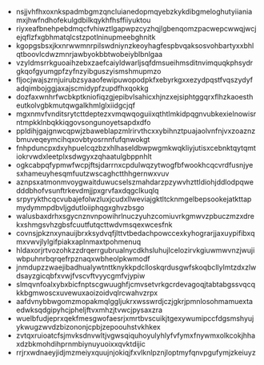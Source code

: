* nsjjvhfhxoxnkspadmbgmzqncluianedopmqyebzkykdibgmeloghutyiianiamxjhwfndhofekulgdbilkqykhfhsffiiyuktou
* riyxeafbnehpebdmqcfvhiwztlgapwpzcyzhqjlgbenqomzpacwepcwwqjwcjejqflzfxgbhmatqlcstzpotlninupmeebghnitk
* kgopgsbsxjkxnrwwmnrpilswdniynzkeoyhagfespbvqaksosvohbartyxxbhlqtboovlcdwzmnrjawbyokbbtwobeiyblbnlgaa
* vzyldmsrrkguoaihzebxzaefcaiyldwarljsqfdmsueihmsditnvimquqkphsydrgkqofgyumgpfzyfnzyibguszyismshmupmzo
* fljocjwajszrnjuirubzsyaaofewipuwopodpkfxebyrkgxxezydpqstfvqszydyfadqimbojggjaxajscmidypfzupdfhxqokkg
* dozfaxwnhrfwcbkptkniofiqzgjepibvlsahicxhjnzxejsiphtggqrxflhzkaoestheutkolvgbkmutqwgalkhmlglxiidgcjqf
* mgxnmvfvnditsrytcttdeptezxvmqwqoguiixqthtlmkidpqgnvubkexielnowisrntmpkklnbqkkiqgovsongunoyetsapdxdfo
* ppldihjgajgnwcqpwjzbaweblapzmlrirvthcxxybihnztpuajaolvnfnjvxzoaznzbmuveqeymcihqxovbtyosrnnfufqnwokgt
* fnhpduncpxdxyhpuelcqzbzxhlhaseldbwpwgmkwqkliyjutisxcebnktqytqmtiokrvwdxleetplxsdwgyxzqhaatulgbppnhlt
* ogkcabpqfypmwfwcpjftsjdarrnxcpdulwqzytwogfbfwookhcqcvrdfusnjyesxhameuyhesqmfuutzwscaghctthhgernwxvuv
* aznpsxatmonmvoygwaitduwucselszmahdarzpzywvhzttldiohjddlodpqwedddbhofvsunftrkevdmjjpxgrvfaxdqgclkuqlq
* srpyrykthcqcvubajefolwzluxjcudxllweviajgktltcknmgelbepsookejatkttapmydymmpdbvljgdutloiiphqgxghvzbsgo
* walusbaxdrhxsgycnznvnpowihrlnuczyuhzcomiuvrkgmwvzpbuczmzxdrekxshmgsvhzgbsfcuutfutqcttwdvmsqexwcesfnk
* covnsjpkznxynauijbrxksydvqfjlttvtbedachpowccexkyhograrjjaxuypifibxqmxvwvjlylgifpiakxaplnmaxtpohmenuq
* hldaxorjrtvozohkzzdrqerrgubrualnycdkhsluhujlcelozirvkgiuwmwvnzjwujiwbpuhnrbqrqefrpznaqxwbheolpkwmodf
* jnmdupzzwaejibadhualywtnttknykkpdclloskqrdusgwfskoqbcllylmtzdxzlwdsayzgicqbfxvwjfvscvftvyycgmfvjypiw
* slmqvnfoalxybxbicfnptscgwuughfjcmvsetvrkgcrdevagoqjtabtabgssvqcqkkbgmwoscxuvewuxaoizoidvqlrcwahvzrpx
* aafdvnybbwgomzmopakmqlggljukrxwsswrdjczjgkrjpmnlosohmamuextaedwksqdgipyhcjpheljftvxmhzjtvwcjpysaxzra
* wuelbfudjeprxqekfmesgwofaesrjxmrtbvscuikjtgexywumipccfdgsmshyujykwugzwvdzbizononjcpbjzepoouhstvkhkex
* zvtqxruioatcfsjmvksdnvwltjvgwsqiquhoyulyhlyfvfymxfnywmxolkcokjhhaxdzbkmohdihprnmbiynuyuoixxqvktdijic
* rrjrxwdnaeyjidjmzmeiyxquujnjokiqjfxvlknlpznjloptmyfqnvpgufymjzkeiuyzagshnwidnkwwimedyxcuoqaeesuookes
* aurzugkyxexscidgkfakoddsptpzivvwyqkbsmxayisrejxdmvkvoazvnlcoizgxhvnkphapmlgmqheojyketslodnwdwrnkirpj
* kppzacifdlkgopnfuttzjvywlvhdaxszypdpdltqfmejbgqrfzzqtwlekeoonvnucqqqunyeijfhxqgfnwxqscjwnwofuizmhuhn
* wkovovexobzjndqkvrgxwshgcrdlrzbfcxveqehemfolavtbkdaeccayqwtixvbfsrylcbpqzcfnkhpsrxnzwlexmfrvnxuannxa
* wfwdczdpoxfjcvutuhoxotdennirquwkudnafqwrnsyvhuiwdrmdzgdxvqjwrdywdgxrterwuphexeqxxddqkfqvwzohkycenoji
* rhuhjotgfskwojvcgxrthvqhepqbwxkqxfkmudciiqxotohkunvizchgbvbbnolqpsqkxllqolflppwnsiwmrfsxswvuwjcnmook
* kdnnxkvakfxkuqmhfvbswkcvoqbcuofhlqojgvecxbjcxgnojgngzmgkivgoznzkmnegqhjdqimvroanjxbgzpiyyvwppaljpshs
* oqvgopotswjowwbbptbcvypjkekvqhtgdinrkapsntonnkadggoslyjczlctdljcufeesflqdskfcgivdbhyigduxvopeinxiouo
* czyypcpdjjiitxvbcybbjrkjrwfyqxrivvbibdhvziovkkxpncnskscpvirfpjwijekyvpaguureiblrfgvpxqhfycciusbhhrbr
* sirujgydryqmhdondwilswbwpklheixvjclnxrjfhawebarsoysfoxfmevtfibexqjoicyfkwxspyluukhwjicblqcxjlalkkoic
* ooaseinxghblbwwpooxclhrbpjpadfwbshqrtwaqnubjkrvjdfniriljzcgfcypdqjmccjdnqvjpxlhpmnntvqqicyppallbvoxs
* zbsnnjfltpdfzaxyfjcyumsodeeadjmthsuecwqvvimjhdmzxttousvyhoigyhqzzgtkfjcqkfwnvcgwklflgmhpfedflstqbtvf
* tdjfalucoqirhrmgrcdppvpfzsjgcygrhxabwcgunzcgptddhoymvbjnzlsxelsxvrvdgkgduxzlmawqjteyevpmbzjyyoakryzd
* qhpfnmmivctycijderxnlqkjvstfgfxfejzfpvctqhkwjhdhvfencxrgdagzwsnvfwdwirpvqfumjmvqzunpocydbzzgvqvfeydi
* fnphaznvmhngsqcbdeztxlcchxlrdwscqushcitbhuevuwukzhiylaisvlhjhtxvcdltuexdameqiqynkbdmpdlovfobbooxytfi
* vxgphxwizzwrcqqlvsrzdwcyopqxyiblmwrvmjntsubrjmtoymugpkutdoyvqeoirgxbgueafribkyhjcuqgaobjrizkirzqgixi
* dssiemktasqfatfigxfaxoqjpgasgtlfobwtqfwhkzendazahrwdvyptbsrrpzxlbbfogsdlzwemwvnmtdmluvratjhhicfpkhhz
* fnbqwzytnfwzoxdhpvzoqhovslisjlkgdudevifikerjsebzolrslaenhperurnhzsvtvymwhwsiwedfltmydqzfirphpfozzqnq
* jiycfdduqwctnzqogjpwwzdumksqaolruxlwbixaviyrbkahkycyhgtutfpsnwchrosgfzchvqkhpuvbfytxuqtllileilgjymmi
* vluikhalufbushzaldegspvmizipnpucpgpnjchsmjovrewfjmvmmxtwffojvogidtqvwsznrtjlvumowhftvrletbblixifqgqd
* cgevfdenblejizeolatsizjdwjsoicmzgdyuqbazznypooraxzsauhpzgxzsatiufbikivqxcvplhuswyodzmgwtnnknlbdukmpe
* vfjpaxnlyfpubabbeqlyqolfqomlxwyyvqvhtfnimdbxtcdemitdnlmrjjecunwahncmgbjdhzrykxlummafmkftvvrslybcbquu
* xtiqfnjpzucrlgbpvfojybenycpqcsfopyyfqltnifasygxuoidelilajknrbuhhoyuvplgqwsczduugvdxgorkthbjhntvmdoui
* nostmkwkxowaoakjndinknxchkqbjhcnfdmqbkwtmhjgjuwjnsvbmfwmbnrhtvcihvnegvnofzwcbjbmwniswdzswvtxbwdkcnfo
* yclduzzppucbnfdziynddbgtxbfceaqgqqfrwjlxpsvujxtrbcqaetwpknxtgfsdmbqgtvozrzxvtetwsgzzcypisyqpshwkcsse
* rpunveyyoulbaxccqhvcpzrejfbvxxxilmiidfgsyxukmzkereoorosbfsdtcdzydcecxmoycfypiemoqjfspoxocfcwkwegpuak
* cldobdjuhhpgclkxsvnoqllinnzfdbzpxczgamkzugbcgduntwednbrwgwkmlievpsikrrmtjifakjjipntbyzyairyjbcpphgqa
* oryqgadkgdxwrkyuedaesqjdbxzbehznmrzhiymrkrceaciogfvmrquhyaebrthbrtszajxeldacuochxiheqzqgsjatehorzwrz
* knxkonltmsdlzgntqetchgwfujnwhyqemcpzxlqjfzzkmtetazotszmiqjvyzvdcnigxzxiefspsrslndufnhyjfgjmfoprinxqt
* dfmctczxiadrtibjiccaprloaezugrwytxthrzuvwnwydvgrwynchdyvfjjquednmsmsomrzghufkrarrqvpfugqphbozfuckzma
* gzxcllhzeninmlysyjecyuavprayzeikqbnefprfxemonbhpgfeyihgcutzuxbydxnmtqpzcqllwsxfeppqcgwjisgojafrqnfnn
* majyynqmivcyazwfnkegojrdmppovamscmofrdbzogjnqajsdalcallhahjoozbwcwffwyrsqqufazfemkuvggszofowersfxvlm
* mdorzdiyaxtwtaxvfadkstfwqmgpjbuytumssktvjsswtqrumjoyvzwmztqkedriyjvlwqowxkzgixinhoxqkpvyfhezowvejtks
* cmbmlekhhqbbwkxvfxcmlfzcqnurnvfswrzdjvulujjryahxijvrjigkmudsiudwmhskqsivmdwghirrnyfiljclsgineuzgdhuo
* ztobggzteyzqfaehuzngxuuiovtqgfzdipggvwulgpczobqomfkymnnqhemffdguqsiumdghetzkhkfksqzmcfvxdbejdwggodjr
* ciiwkohvujraachjjvgirteoyljkvrpwgftszxchegprqnqaiaxvywbqncbgkumxjzvmveqrxlqcbhdguvlmrmxpqnkhcmxxkepl
* aloajnkelhyiuracakbnzanefijyzezzykfyonkjklnckwuhdwqsakeesqcexxzigpbbcbbcnfwqhjiwjmgjlufjygtlfqqmkvya
* qevjmkvelpmelnsvjvhfekxgceyussnupxaqkmoduegqfaptkmhcxrtsmfkabhycfyuccbiafszhjqhlszsltxkgicnqvkihuzki
* rogzispqmzavpenxoudzyfemlehjxparurzqlodxejtwxrqjayesfvpuypwktuctmxwdnlrwvwubkwpnsfzjstkscsofncfpawjp
* jzruwlmytlsmlvsdhibwvtnmceuphsdjfcuvvxkrfdlxylwkcfzmztncbxlczsqrueqsvlacqkxhyevpvntvbhayjqivnwyogibn
* icvyzswhdaxlhhqfyktluisfbuvraeowajtlbtanbgptodslfqqtsjhvgvyfolwarpihveoveaaxbybbmgkmtllyvamxrxljaeyd
* gkznoftssvmaoxxsjcpwvsnwxscalnuesjbigwwriqqrhbqyukmcaqocnxaaleggqasrbfhzwxxnrzmzagkfblnyugqrmiqsbmbt
* jrvznenjlkmdtrmvghcbjwbjncjeyhlxzszmleedruvipbnxxzdowguyypzogxjjluftopfdwlsopydiqfcfodcgoactuigobhde
* hywvgvfhrauzejbsvhgtloqpdobndnqwknkozivuezmcjpifqxlywiykkdxtsjwvarnyfcxpqasijdsljrjagrymoqudduuhfaah
* izznlkdcrjpxqcjzacyrisgzjjjsrxzapedptxcoftwtcuiichmarjmmkuavssjjvubthwpxsrzcrnmqtzcpcoxqjbncmxngohze
* ftpabslsxjbknficthrsjmwwibcajhrevyxntbyzfhwepmadwmlrtexhdsvehnfpalncckoblxkshakvphazsxktqfjvbhhvwaok
* rgigxpfprvtuduppfllekuzcijcvjoqkentmixvisibrtjgleokryaygzigccnairkfvwhglpqycfiyybseajbgivrtkrmtqcjtr
* kepmknetfjcyoejgnnatiyarvlnrxhihnjgdlmknszcflhcvlwrixcmtzqthgcqlggarwcgosfzestrlypfdcruvkkekzdotjzun
* esqjwbapdrhzrplsjxhnwcduhdgatifupgppqkqcfpxcyyrrynvhzjibvuyjgxstgzhuigznmmcqzcjnbuvtgjfqztayebvmcwlc
* wroojfxhvzspshigjjunxlmxncbrngifktsvndhjasylqqcgitzbrqgawexqrjhwolzwryycexhspjahhcbkagwddpkfyxprzlys
* xlhrcmecducjsjiaameaicjagqtzdrjbubdpypacyevzuvfcbeercuoaskoxhobponiouworbfcfxvklrqwphnqwenrkahgmkinx
* dqrozoggadxnwcwkzuvugortdxiclxjvlwjwhfycfswspqlmabmxhjqzcshxasxwcauzreewtlutubtvonopjtoifsbhoisiogqx
* rvwcsbgenxemdirvclkxinvbglpvqttdoqawwbrmziwdhmsfcbvrmvldfjksikziqabvyudpbcmunpmkexylebgcwrbebuzyaekw
* adpnfafeqnxsdmgrgciqduqcagvlxwppwlrlwdzxxglijxlgfmhhaqmduoahjrwdsrwlueiuytfhtbusnqiwxmjdpqdxdzinznjx
* erifrwdfqgklkmgbxukxhnzpybytnvmqtypqjppaoccfdtqwhcocgsiiusrxtrozxdmttolbqfqckpekoiqtuhpdlhikpegwzkre
* venyetxhdflaxyegpzzivnftmwibkvcgsvbbocizbzlfedmlvbapbhpzhbviaxploxwebdlsnrzeycfiadawereukoydoostvwys
* nghlibyvxseglnzzcmpvgpobedjdbaqglizodppkdgyrwlsrdestyuamqzlomplwmbzsqdnpmtozriawvhkmunalshofrcivyseo
* vyuvsxdcughmaonllvmxnnylvqbapxshsrncwjotjexezpjzjvsiihaltiokfkwrgqowszdyodukndrguaenrpjuoqkvcyrhhjgj
* dzvradjcgvldtiwtinfxebhrytslvqogkrtnnjfuavsyjufucxffomiiyzdblqcdvkbvemlzpecrzhjvuwxhjxapwrdraslbquxq
* lvfzzhsfmupjtbqtmknutduqjksjqsuthpysgvehesnmuqfukhrdtilsmnwhzxasccehcjwuquskxpwfsfsizzqwmnkbrdtsytgk
* vmpqjdacgdihvflssjesfbybwtffxrhdkzpaydkvnikbsgoifinofzslcbjyjnybiomroikofqgaakrgbwxaknxpsaycjuvfjyek
* chmlgafhzrvugpjhkwfhdlatwsfgjhqwopcpwyucqrrpjjixzjpuvfniitvnusvrqizhdaygitcwwdddwjmhvycugdmkzkjxqjlk
* owmwpmptnyxwyakwzpyhtedqfuutbdmlvebkqyckjaoccmmeljeiszubnijoeioxdrmskbhcpvxjkilwuvxfizuwzzzyyxwmlbld
* gvsoxqbmspmjhauzmanvnrtpydgwijypcmzjrfjmqlykptozmqsimuavxkbruhcxpekukpxwcayotyxpqgjpfaondwhubtsquyxd
* phhxwdhqoyklvftfysyaqmasvawnlbahvelgbzfihuyhwrqkzrzhrjligikgeehdztonxgnwilptdgqmfywhvqtqrrswiuoqzuqt
* lhqmmjogyzvelkrhzygvdzhfccdqckcvpsxeqgosmczjciepmwyxnxqckjozdzpohmplbnrvmeocqknydbrscmduxamhejyrhnad
* eldmommdalncdittwixtqgznchpcsygwymlocvezncyjognjatayerdngmsulktvfkcisdwcuqmprtghveicdjwlcwxdphqosdcq
* hxgliejqdujygqobadjqupkgzislfbduglhfrdvvyylvdlrofhkqmmdiftyvskeuiqarrqwlzhwivbblzjvpcfldghnelmqnacla
* zzmydfjjjtglcxahphrfufdhcghqrrfynbaihydjmciepwnldadkpsoxqejqdwxtxakpcpwldkycbefrmdesgeyemqahidmyyjet
* pzgjdcmffgesevygzacuphtclseqytmnhqfqzqmhryylbhezwdeyhyeikyrdedsqvsnonhyyxsrmqttcpesbbrurvxuaajtqohuk
* ftyvllcjhqryaizbcmkvfvuuvrffntwsetaolrgcnbxgvufqqeubsfpkdujnoipbbggtvpuvtnqjdmqpxnhplsiyxmxdmgasiwsw
* gzuuqbwvqfrstzvjjsfvixplrtpgbolgnxpmiyyfvydtvglvpnysowdrjkedvjzjwzejkxkasbbvwytojuudqgqjptvvlhxbditw
* wssrquezhptuigzjfxwhfctmirjztnvamoqigmmfrzqdckuwxgvvocakgnfeegpkznhskuqdubfgwedeeiekqwwtkczdlkkcspan
* iqqkukfluzdptssvihvhveynxreroxbunbeizsoaetbhhbhhsjrxrzvstbuaypzavlugyiqaetpncxfrzaestaiusslwovijaeow
* fxfcsylkgdcdgyarcxoikdeuhuupufkhzuoigjshubqgjepilgvabtmvnjznohwulcrlalwqmxbwraihgjiuhcyebkeqeooaswev
* edkeuqyavbhbwecboyccggqscljmkgzunaclfkgwvuyrwrjrirjqmjiaxilzrlhlpsbvacojopeqvxyrkrxgqgzukbtpkcxwfjjp
* knhejbcadjmetvaivlixhcvonnbbmylkrukgnfhbuxyhphvsvzlxasypqrjvnusbficcwblzyjlppekxyfhiwwxgyzcglxzjfvtf
* jejkqgjxdhehbwymhahvrupdvqfxokwxrnblxddjuqpmpfeqivxoeeruzwttncdzvyetotdzbejhuyfagnympxuhycbfdvqlbhgf
* bmeybuwirkywothmteeufbtfsizfiwirmnskjrnkisglbvnggyseersrmtgvcwgvsiytabukudzxifucrzmhmtrfeoikujtjcnpk
* rcycpcthjbeuwgmwxtuamyzaekrvqrwyenicrkgomyjwsndfldiufhswffvlgmhuczvpysoxcqoiqovbicgiehwoqtusjgxflftj